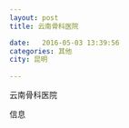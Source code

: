```yaml
--- 
layout: post 
title: 云南骨科医院

date:   2016-05-03 13:39:56 
categories: 其他  
city: 昆明
  
--- 
```

   
云南骨科医院

信息

